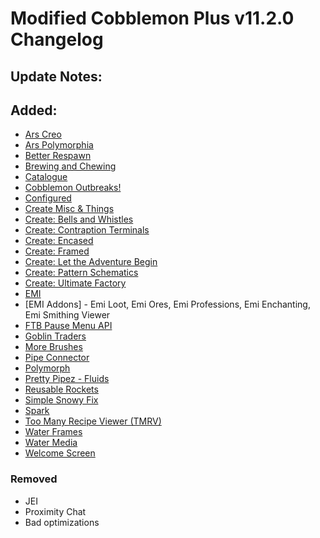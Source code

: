 # Modified Cobblemon Plus v11.2.0 Changelog

## Update Notes:



## Added:

- [Ars Creo](https://www.curseforge.com/minecraft/mc-mods/ars-creo)
- [Ars Polymorphia](https://www.curseforge.com/minecraft/mc-mods/ars-polymorphia)
- [Better Respawn](https://www.curseforge.com/minecraft/mc-mods/better-respawn)
- [Brewing and Chewing](https://www.curseforge.com/minecraft/mc-mods/brewing-and-chewing)
- [Catalogue](https://www.curseforge.com/minecraft/mc-mods/catalogue)
- [Cobblemon Outbreaks!](https://www.curseforge.com/minecraft/mc-mods/cobblemon-outbreaks)
- [Configured](https://www.curseforge.com/minecraft/mc-mods/configured)
- [Create Misc & Things](https://www.curseforge.com/minecraft/mc-mods/create-misc-and-things)
- [Create: Bells and Whistles](https://www.curseforge.com/minecraft/mc-mods/create-bells-and-whistles)
- [Create: Contraption Terminals](https://www.curseforge.com/minecraft/mc-mods/create-contraption-terminals)
- [Create: Encased](https://www.curseforge.com/minecraft/mc-mods/create-encased)
- [Create: Framed](https://www.curseforge.com/minecraft/mc-mods/create-framed)
- [Create: Let the Adventure Begin](https://www.curseforge.com/minecraft/mc-mods/create-let-the-adventure-begin)
- [Create: Pattern Schematics](https://www.curseforge.com/minecraft/mc-mods/create-pattern-schematics)
- [Create: Ultimate Factory](https://www.curseforge.com/minecraft/mc-mods/create-ultimate-factory)
- [EMI](https://www.curseforge.com/minecraft/mc-mods/emi)
- [EMI Addons] - Emi Loot, Emi Ores, Emi Professions, Emi Enchanting, Emi Smithing Viewer
- [FTB Pause Menu API](https://www.curseforge.com/minecraft/mc-mods/ftb-pause-menu-api)
- [Goblin Traders](https://www.curseforge.com/minecraft/mc-mods/goblin-traders)
- [More Brushes](https://www.curseforge.com/minecraft/mc-mods/more-brushes)
- [Pipe Connector](https://www.curseforge.com/minecraft/mc-mods/pipe-connector)
- [Polymorph](https://www.curseforge.com/minecraft/mc-mods/polymorph)
- [Pretty Pipez - Fluids](https://www.curseforge.com/minecraft/mc-mods/pretty-pipez-fluids)
- [Reusable Rockets](https://www.curseforge.com/minecraft/mc-mods/reusable-rockets)
- [Simple Snowy Fix](https://www.curseforge.com/minecraft/mc-mods/simple-snowy-fix)
- [Spark](https://www.curseforge.com/minecraft/mc-mods/spark)
- [Too Many Recipe Viewer (TMRV)](https://www.curseforge.com/minecraft/mc-mods/too-many-recipe-viewer)
- [Water Frames](https://www.curseforge.com/minecraft/mc-mods/water-frames)
- [Water Media](https://www.curseforge.com/minecraft/mc-mods/water-media)
- [Welcome Screen](https://www.curseforge.com/minecraft/mc-mods/welcome-screen)

### Removed

- JEI
- Proximity Chat
- Bad optimizations
